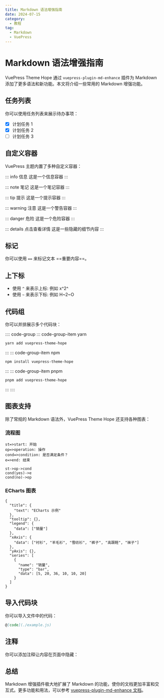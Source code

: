 ```yaml
---
title: Markdown 语法增强指南
date: 2024-07-15
category:
  - 教程
tag:
  - Markdown
  - VuePress
---
```


# Markdown 语法增强指南

VuePress Theme Hope 通过 `vuepress-plugin-md-enhance` 插件为 Markdown 添加了更多语法和新功能。本文将介绍一些常用的 Markdown 增强功能。

## 任务列表

你可以使用任务列表来展示待办事项：

- [x] 计划任务 1
- [x] 计划任务 2
- [ ] 计划任务 3

## 自定义容器

VuePress 主题内置了多种自定义容器：

::: info 信息
这是一个信息容器
:::

::: note 笔记
这是一个笔记容器
:::

::: tip 提示
这是一个提示容器
:::

::: warning 注意
这是一个警告容器
:::

::: danger 危险
这是一个危险容器
:::

::: details 点击查看详情
这是一些隐藏的细节内容
:::

## 标记

你可以使用 `==` 来标记文本 ==重要内容==。

## 上下标

- 使用 `^` 来表示上标: 例如 x^2^
- 使用 `~` 来表示下标: 例如 H~2~O

## 代码组

你可以并排展示多个代码块：

:::: code-group
::: code-group-item yarn

```bash
yarn add vuepress-theme-hope
```

:::
::: code-group-item npm

```bash
npm install vuepress-theme-hope
```

:::
::: code-group-item pnpm

```bash
pnpm add vuepress-theme-hope
```

:::
::::

## 图表支持

除了常规的 Markdown 语法外，VuePress Theme Hope 还支持各种图表：

### 流程图

```flow
st=>start: 开始
op=>operation: 操作
cond=>condition: 是否满足条件？
e=>end: 结束

st->op->cond
cond(yes)->e
cond(no)->op
```

### ECharts 图表

```echarts
{
  "title": {
    "text": "ECharts 示例"
  },
  "tooltip": {},
  "legend": {
    "data": ["销量"]
  },
  "xAxis": {
    "data": ["衬衫", "羊毛衫", "雪纺衫", "裤子", "高跟鞋", "袜子"]
  },
  "yAxis": {},
  "series": [
    {
      "name": "销量",
      "type": "bar",
      "data": [5, 20, 36, 10, 10, 20]
    }
  ]
}
```

## 导入代码块

你可以导入文件中的代码：

```md
@[code](./example.js)
```

## 注释

你可以添加注释让内容在页面中隐藏：

<!-- 这是一条注释，不会显示在页面上 -->

## 总结

Markdown 增强插件极大地扩展了 Markdown 的功能，使你的文档更加丰富和交互式。更多功能和用法，可以参考 [vuepress-plugin-md-enhance 文档](https://plugin-md-enhance.vuejs.press/zh/)。 
